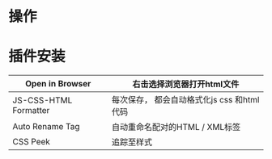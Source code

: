 # 操作



# 插件安装

| Open in Browser       | 右击选择浏览器打开html文件                  |
| --------------------- | ------------------------------------------- |
| JS-CSS-HTML Formatter | 每次保存， 都会自动格式化js css 和html 代码 |
| Auto Rename Tag       | 自动重命名配对的HTML / XML标签              |
| CSS Peek              | 追踪至样式                                  |
